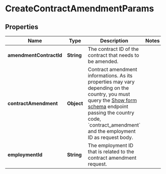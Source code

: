 

# CreateContractAmendmentParams


## Properties

| Name | Type | Description | Notes |
|------------ | ------------- | ------------- | -------------|
|**amendmentContractId** | **String** | The contract ID of the contract that needs to be amended. |  |
|**contractAmendment** | **Object** | Contract amendment informations. As its properties may vary depending on the country,                 you must query the [Show form schema](https://gateway.remote.com/v1/docs/openapi.html) endpoint             passing the country code, &#x60;contract_amendment&#x60; and the employment ID as request body. |  |
|**employmentId** | **String** | The employment ID that is related to the contract amendment request. |  |



